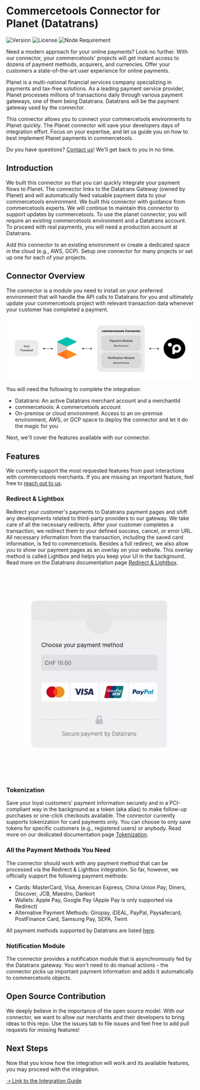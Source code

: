 # Commercetools Connector for Planet (Datatrans)

![Version](https://img.shields.io/github/v/tag/weareplanet/commercetools-planet-integration?label=commercetools-planet-integration&color=%23000000) ![License](https://img.shields.io/badge/license-Planet-%23000000) ![Node Requirement](https://img.shields.io/badge/node-%2016.0.0-%2343853D)

Need a modern approach for your online payments? Look no further. With our connector, your commercetools' projects will get instant access to dozens of payment methods, acquirers, and currencies. Offer your customers a state-of-the-art user experience for online payments.

Planet is a multi-national financial services company specializing in payments and tax-free solutions. As a leading payment service provider, Planet processes millions of transactions daily through various payment gateways, one of them being Datatrans. Datatrans will be the payment gateway used by the connector.

This connector allows you to connect your commercetools environments to Planet quickly. The Planet connector will save your developers days of integration effort. Focus on your expertise, and let us guide you on how to best implement Planet payments in commercetools.

Do you have questions? [Contact us](https://www.datatrans.ch/contact)! We'll get back to you in no time.

## Introduction

We built this connector so that you can quickly integrate your payment flows to Planet. The connector links to the Datatrans Gateway (owned by Planet) and will automatically feed valuable payment data to your commercetools environment. We built this connector with guidance from commercetools experts. We will continue to maintain this connector to support updates by commercetools. To use the planet connector, you will require an existing commercetools environment and a Datatrans account. To proceed with real payments, you will need a production account at Datatrans.

Add this connector to an existing environment or create a dedicated space in the cloud (e.g., AWS, GCP). Setup one connector for many projects or set up one for each of your projects.

## Connector Overview

The connector is a module you need to install on your preferred environment that will handle the API calls to Datatrans for you and ultimately update your commercetools project with relevant transaction data whenever your customer has completed a payment.

![Overview](docs/img/overview.png)

You will need the following to complete the integration:

* Datatrans: An active Datatrans merchant account and a merchantId
* commercetools: A commercetools account
* On-premise or cloud environment: Access to an on-premise environment, AWS, or GCP space to deploy the connector and let it do the magic for you

Next, we'll cover the features available with our connector.

## Features

We currently support the most requested features from past interactions with commercetools merchants. If you are missing an important feature, feel free to [reach out to us](https://www.datatrans.ch/contact).

### Redirect & Lightbox

Redirect your customer's payments to Datatrans payment pages and shift any developments related to third-party providers to our gateway. We take care of all the necessary redirects. After your customer completes a transaction, we redirect them to your defined success, cancel, or error URL. All necessary information from the transaction, including the saved card information, is fed to commercetools. Besides a full redirect, we also allow you to show our payment pages as an overlay on your website. This overlay method is called Lightbox and helps you keep your UI in the background. Read more on the Datatrans documentation page [Redirect & Lightbox](https://docs.datatrans.ch/docs/redirect-lightbox).

![Redirect & Lightbox](docs/webp/redirect-lightbox.webp)

### Tokenization

Save your loyal customers' payment information securely and in a PCI-compliant way in the background as a token (aka alias) to make follow-up purchases or one-click checkouts available. The connector currently supports tokenization for card payments only. You can choose to only save tokens for specific customers (e.g., registered users) or anybody. Read more on our dedicated documentation page [Tokenization](https://docs.datatrans.ch/docs/tokenization).

### All the Payment Methods You Need

The connector should work with any payment method that can be processed via the Redirect & Lightbox integration. So far, however, we officially support the following payment methods:

* Cards: MasterCard, Visa, American Express, China Union Pay, Diners, Discover, JCB, Maestro, Dankort
* Wallets: Apple Pay, Google Pay (Apple Pay is only supported via Redirect)
* Alternative Payment Methods: Giropay, iDEAL, PayPal, Paysafecard, PostFinance Card, Samsung Pay, SEPA, Twint

All payment methods supported by Datatrans are listed [here](https://docs.datatrans.ch/docs/payment-methods).

### Notification Module

The connector provides a notification module that is asynchronously fed by the Datatrans gateway. You won't need to do manual actions - the connector picks up important payment information and adds it automatically to commercetools objects.

## Open Source Contribution

We deeply believe in the importance of the open source model. With our connector, we want to allow our merchants and their developers to bring ideas to this repo. Use the issues tab to file issues and feel free to add pull requests for missing features!

## Next Steps

Now that you know how the integration will work and its available features, you may proceed with the integration.

[➝ Link to the Integration Guide](docs/integration-guide.md)
